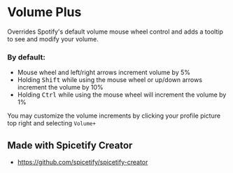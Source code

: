 # Volume Plus

Overrides Spotify's default volume mouse wheel control and adds a tooltip to see and modify your volume.

### By default:
* Mouse wheel and left/right arrows increment volume by 5%
* Holding <kbd>Shift</kbd> while using the mouse wheel or up/down arrows increment the volume by 10%
* Holding <kbd>Ctrl</kbd> while using the mouse wheel will increment the volume by 1%

You may customize the volume increments by clicking your profile picture top right and selecting `Volume+`

## Made with Spicetify Creator
- https://github.com/spicetify/spicetify-creator
